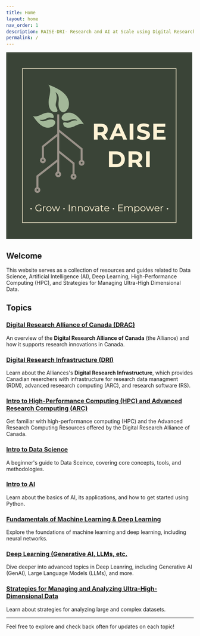 ```yaml
---
title: Home
layout: home
nav_order: 1
description: RAISE-DRI- Research and AI at Scale using Digital Research Infrastructure Resources 
permalink: /
---
```


![RAISE-DRI logo](assets/images/RAISE-DRI_logo_full.png)

## Welcome

This website serves as a collection of resources and guides related to Data Science, Artificial Intelligence (AI), Deep Learning, High-Performance Computing (HPC), and Strategies for Managing Ultra-High Dimensional Data.  

## Topics 

### [Digital Research Alliance of Canada (DRAC)](docs/drac_intro.md)
An overview of the **Digital Research Alliance of Canada** (the Alliance) and how it supports research innovations in Canada. 

### [Digital Research Infrastructure (DRI)](docs/dri_intro.md)
Learn about the Alliances's **Digital Research Infrastructure**, which provides Canadian reserchers with infrastructure for research data managment (RDM), advanced reseearch computing (ARC), and research software (RS). 

### [Intro to High-Performance Computing (HPC) and Advanced Research Computing (ARC)](docs/hpc_intro.md)
Get familiar with high-performance computing (HPC) and the Advanced Research Computing Resources offered by the Digital Research Alliance of Canada. 

### [Intro to Data Science](docs/data_science_intro.md)
A beginner's guide to Data Sceince, covering core concepts, tools, and methodologies. 

### [Intro to AI](docs/ai_intro.md)
Learn about the basics of AI, its applications, and how to get started using Python. 

### [Fundamentals of Machine Learning & Deep Learning](docs/deep_learning_fundamentals.md)
Explore the foundations of machine learning and deep learning, including neural networks. 

### [Deep Learning (Generative AI, LLMs, etc.](docs/deep_learning_advanced.md)
Dive deeper into advanced topics in Deep Leanring, including Generative AI (GenAI), Large Language Models (LLMs), and more.   

### [Strategies for Managing and Analyzing Ultra-High-Dimensional Data](docs/ultra_high_dim.md)
Learn about strategies for analyzing large and complex datasets. 

---

Feel free to explore and check back often for updates on each topic! 

